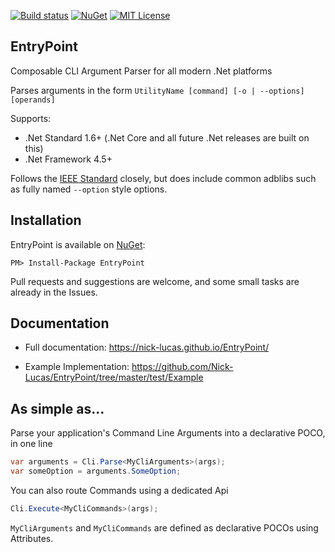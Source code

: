 [![Build status](https://ci.appveyor.com/api/projects/status/bocpkn9t5lhan1o9?svg=true)](https://ci.appveyor.com/project/Nick-Lucas/entrypoint)
[![NuGet](https://img.shields.io/nuget/v/EntryPoint.svg)](https://www.nuget.org/packages/EntryPoint)
[![MIT License](https://img.shields.io/github/license/Nick-Lucas/EntryPoint.svg)](https://github.com/Nick-Lucas/EntryPoint/blob/master/LICENSE)

## EntryPoint

Composable CLI Argument Parser for all modern .Net platforms

Parses arguments in the form `UtilityName [command] [-o | --options] [operands]`

Supports:

* .Net Standard 1.6+ (.Net Core and all future .Net releases are built on this)
* .Net Framework 4.5+

Follows the [IEEE Standard](http://pubs.opengroup.org/onlinepubs/9699919799/basedefs/V1_chap12.html) closely, but does include common adblibs such as fully named `--option` style options.

## Installation
EntryPoint is available on [NuGet](https://www.nuget.org/packages/EntryPoint):

	PM> Install-Package EntryPoint

Pull requests and suggestions are welcome, and some small tasks are already in the Issues.

## Documentation

* Full documentation: https://nick-lucas.github.io/EntryPoint/

* Example Implementation: https://github.com/Nick-Lucas/EntryPoint/tree/master/test/Example

## As simple as...

Parse your application's Command Line Arguments into a declarative POCO, in one line
```C#
var arguments = Cli.Parse<MyCliArguments>(args);
var someOption = arguments.SomeOption;
```

You can also route Commands using a dedicated Api
```C#
Cli.Execute<MyCliCommands>(args);
```

`MyCliArguments` and `MyCliCommands` are defined as declarative POCOs using Attributes.